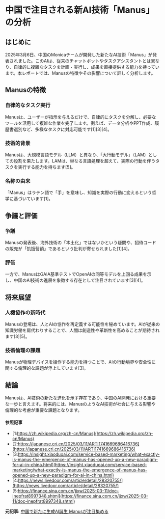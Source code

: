 # 中国で注目される新AI技術「Manus」の分析

## はじめに

2025年3月6日、中国のMonicaチームが開発した新たなAI技術「Manus」が発表されました。このAIは、従来のチャットボットやタスクアシスタントとは異なり、自律的に複雑なタスクを計画・実行し、成果を直接提供する能力を持っています。本レポートでは、Manusの特徴やその影響について詳しく分析します。

## Manusの特徴

### 自律的なタスク実行

Manusは、ユーザーが指示を与えるだけで、自律的にタスクを分解し、必要なツールを活用して複雑な作業を完了します。例えば、データ分析やPPT作成、履歴書選別など、多様なタスクに対応可能です[1][3][4]。

### 技術的背景

Manusは、大規模言語モデル（LLM）と異なり、「大行動モデル」（LAM）としての役割を果たします。LAMは、単なる言語処理を超えて、実際の行動を伴うタスクを実行する能力を持ちます[5]。

### 名称の由来

「Manus」はラテン語で「手」を意味し、知識を実際の行動に変えるという哲学に基づいています[1]。

## 争議と評価

### 争議

Manusの発表後、海外技術の「本土化」ではないかという疑問や、招待コードの販売が「饥饿营销」であるという批判が寄せられました[1][4]。

### 評価

一方で、ManusはGAIA基準テストでOpenAIの同等モデルを上回る成果を示し、中国のAI技術の進展を象徴する存在として注目されています[3][4]。

## 将来展望

### 人機協作の新時代

Manusの登場は、人とAIの協作を再定義する可能性を秘めています。AIが従来の知識労働を肩代わりすることで、人間は創造性や革新性を高めることが期待されます[3][5]。

### 技術倫理の課題

Manusが物理デバイスを操作する能力を持つことで、AIの行動境界や安全性に関する倫理的な課題が浮上しています[3]。

## 結論

Manusは、AI技術の新たな進化を示す存在であり、中国のAI開発における重要な一歩と言えます。将来的には、ManusのようなAI技術が社会に与える影響や倫理的な考慮が重要な課題となります。

#### 参照記事
- [1:https://zh.wikipedia.org/zh-cn/Manus](https://zh.wikipedia.org/zh-cn/Manus)
- [2:https://japanese.cri.cn/2025/03/11/ARTI1741669686416736](https://japanese.cri.cn/2025/03/11/ARTI1741669686416736)
- [3:https://insight.xiaoduoai.com/service-based-marketing/what-exactly-is-manus-the-emergence-of-manus-has-opened-up-a-new-paradigm-for-ai-in-china.html](https://insight.xiaoduoai.com/service-based-marketing/what-exactly-is-manus-the-emergence-of-manus-has-opened-up-a-new-paradigm-for-ai-in-china.html)
- [4:https://news.livedoor.com/article/detail/28320755/](https://news.livedoor.com/article/detail/28320755/)
- [5:https://finance.sina.com.cn/jjxw/2025-03-11/doc-inepfrat8997348.shtml](https://finance.sina.com.cn/jjxw/2025-03-11/doc-inepfrat8997348.shtml)


**元記事:** [中国で新たに生成AI誕生 Manusが注目集める](https://japanese.cri.cn/2025/03/11/ARTI1741669686416736)